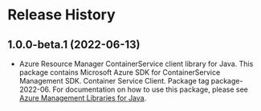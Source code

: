 # Release History

## 1.0.0-beta.1 (2022-06-13)

- Azure Resource Manager ContainerService client library for Java. This package contains Microsoft Azure SDK for ContainerService Management SDK. Container Service Client. Package tag package-2022-06. For documentation on how to use this package, please see [Azure Management Libraries for Java](https://aka.ms/azsdk/java/mgmt).
